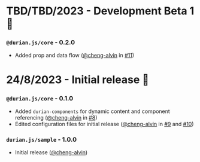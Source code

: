 # TBD/TBD/2023 - Development Beta 1 🙌
### `@durian.js/core` - 0.2.0
- Added prop and data flow ([@cheng-alvin](https://github.com/cheng-alvin) in [#11](https://github.com/cheng-alvin/durian.js/pull/11))

# 24/8/2023 - Initial release 🥳
### `@durian.js/core` - 0.1.0
- Added `durian-components` for dynamic content and component referencing ([@cheng-alvin](https://github.com/cheng-alvin) in [#8](https://github.com/cheng-alvin/durian.js/pull/8))
- Edited configuration files for initial release ([@cheng-alvin](https://github.com/cheng-alvin) in [#9](https://github.com/cheng-alvin/durian.js/pull/9) and [#10](https://github.com/cheng-alvin/pull/10))

### `durian.js/sample` - 1.0.0
- Initial release ([@cheng-alvin](https://github.com/cheng-alvin))
